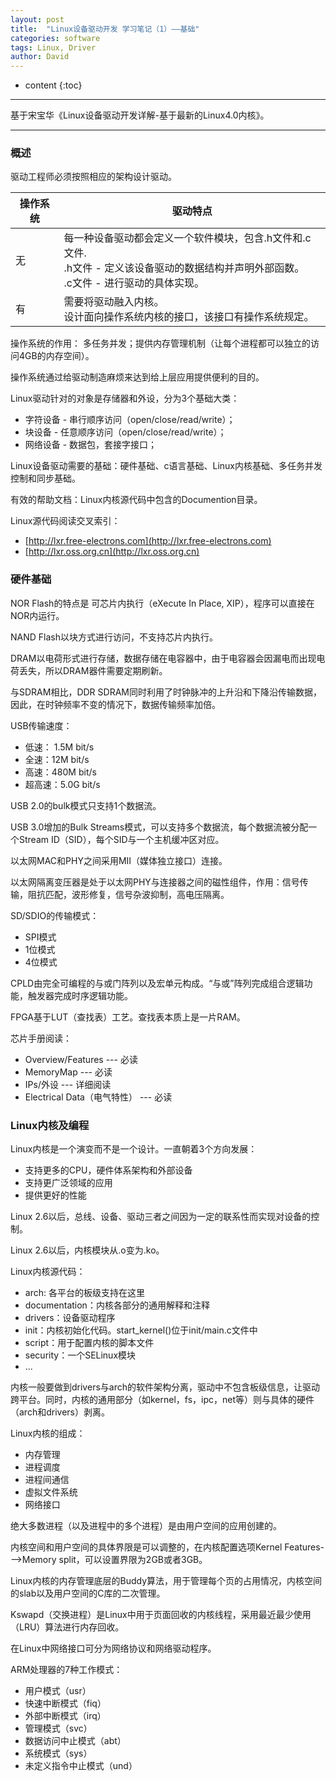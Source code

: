 ```yaml
---
layout: post
title:  "Linux设备驱动开发 学习笔记（1）——基础"
categories: software
tags: Linux, Driver
author: David
---
```


* content
{:toc}

---
基于宋宝华《Linux设备驱动开发详解-基于最新的Linux4.0内核》。

---

### 概述

驱动工程师必须按照相应的架构设计驱动。

| 操作系统 | 驱动特点 |
| --- | --- |
| 无 | 每一种设备驱动都会定义一个软件模块，包含.h文件和.c文件. <br> .h文件 - 定义该设备驱动的数据结构并声明外部函数。<br> .c文件 - 进行驱动的具体实现。|
| 有 | 需要将驱动融入内核。<br> 设计面向操作系统内核的接口，该接口有操作系统规定。 |

操作系统的作用：
多任务并发；提供内存管理机制（让每个进程都可以独立的访问4GB的内存空间）。

操作系统通过给驱动制造麻烦来达到给上层应用提供便利的目的。

Linux驱动针对的对象是存储器和外设，分为3个基础大类：

* 字符设备 - 串行顺序访问（open/close/read/write）；
* 块设备 - 任意顺序访问（open/close/read/write）；
* 网络设备 - 数据包，套接字接口；

Linux设备驱动需要的基础：硬件基础、c语言基础、Linux内核基础、多任务并发控制和同步基础。

有效的帮助文档：Linux内核源代码中包含的Documention目录。

Linux源代码阅读交叉索引：

* [http://lxr.free-electrons.com](http://lxr.free-electrons.com)
* [http://lxr.oss.org.cn](http://lxr.oss.org.cn)

### 硬件基础

NOR Flash的特点是 可芯片内执行（eXecute In Place, XIP），程序可以直接在NOR内运行。

NAND Flash以块方式进行访问，不支持芯片内执行。

DRAM以电荷形式进行存储，数据存储在电容器中，由于电容器会因漏电而出现电荷丢失，所以DRAM器件需要定期刷新。

与SDRAM相比，DDR SDRAM同时利用了时钟脉冲的上升沿和下降沿传输数据，因此，在时钟频率不变的情况下，数据传输频率加倍。

USB传输速度：

* 低速： 1.5M bit/s
* 全速：12M bit/s
* 高速：480M bit/s
* 超高速：5.0G bit/s

USB 2.0的bulk模式只支持1个数据流。

USB 3.0增加的Bulk Streams模式，可以支持多个数据流，每个数据流被分配一个Stream ID（SID），每个SID与一个主机缓冲区对应。


以太网MAC和PHY之间采用MII（媒体独立接口）连接。

以太网隔离变压器是处于以太网PHY与连接器之间的磁性组件，作用：信号传输，阻抗匹配，波形修复，信号杂波抑制，高电压隔离。

SD/SDIO的传输模式：

* SPI模式
* 1位模式
* 4位模式

CPLD由完全可编程的与或门阵列以及宏单元构成。“与或”阵列完成组合逻辑功能，触发器完成时序逻辑功能。

FPGA基于LUT（查找表）工艺。查找表本质上是一片RAM。

芯片手册阅读：

* Overview/Features --- 必读
* MemoryMap --- 必读
* IPs/外设 --- 详细阅读
* Electrical Data（电气特性） --- 必读

### Linux内核及编程

Linux内核是一个演变而不是一个设计。一直朝着3个方向发展：

* 支持更多的CPU，硬件体系架构和外部设备
* 支持更广泛领域的应用
* 提供更好的性能

Linux 2.6以后，总线、设备、驱动三者之间因为一定的联系性而实现对设备的控制。

Linux 2.6以后，内核模块从.o变为.ko。

Linux内核源代码：

* arch: 各平台的板级支持在这里
* documentation：内核各部分的通用解释和注释
* drivers：设备驱动程序
* init：内核初始化代码。start_kernel()位于init/main.c文件中
* script：用于配置内核的脚本文件
* security：一个SELinux模块
* ...

内核一般要做到drivers与arch的软件架构分离，驱动中不包含板级信息，让驱动跨平台。同时，内核的通用部分（如kernel，fs，ipc，net等）则与具体的硬件（arch和drivers）剥离。

Linux内核的组成：

* 内存管理
* 进程调度
* 进程间通信
* 虚拟文件系统
* 网络接口

绝大多数进程（以及进程中的多个进程）是由用户空间的应用创建的。

内核空间和用户空间的具体界限是可以调整的，在内核配置选项Kernel Features--->Memory split，可以设置界限为2GB或者3GB。

Linux内核的内存管理底层的Buddy算法，用于管理每个页的占用情况，内核空间的slab以及用户空间的C库的二次管理。

Kswapd（交换进程）是Linux中用于页面回收的内核线程，采用最近最少使用（LRU）算法进行内存回收。

在Linux中网络接口可分为网络协议和网络驱动程序。

ARM处理器的7种工作模式：

* 用户模式（usr）
* 快速中断模式（fiq）
* 外部中断模式（irq）
* 管理模式（svc）
* 数据访问中止模式（abt）
* 系统模式（sys）
* 未定义指令中止模式（und）  

